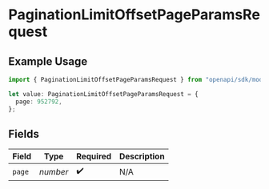 # PaginationLimitOffsetPageParamsRequest

## Example Usage

```typescript
import { PaginationLimitOffsetPageParamsRequest } from "openapi/sdk/models/operations";

let value: PaginationLimitOffsetPageParamsRequest = {
  page: 952792,
};
```

## Fields

| Field              | Type               | Required           | Description        |
| ------------------ | ------------------ | ------------------ | ------------------ |
| `page`             | *number*           | :heavy_check_mark: | N/A                |